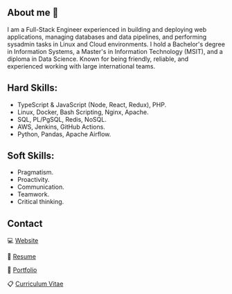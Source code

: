 ## About me 👋
I am a Full-Stack Engineer experienced in building and deploying web applications, managing databases and data pipelines, and performing sysadmin tasks in Linux and Cloud environments. I hold a Bachelor's degree in Information Systems, a Master's in Information Technology (MSIT), and a diploma in Data Science. Known for being friendly, reliable, and experienced working with large international teams.

## Hard Skills:
- TypeScript & JavaScript (Node, React, Redux), PHP.
- Linux, Docker, Bash Scripting, Nginx, Apache.
- SQL, PL/PgSQL, Redis, NoSQL.
- AWS, Jenkins, GitHub Actions. 
- Python, Pandas, Apache Airflow.

## Soft Skills:
- Pragmatism.
- Proactivity.
- Communication.
- Teamwork.
- Critical thinking.

## Contact
💻 [Website](https://jesusandres31.github.io/)

📄 [Resume](https://bit.ly/jesusandreszini-resume) 

💼 [Portfolio](https://github.com/jesusandres31/portfolio) 

📋 [Curriculum Vitae](https://bit.ly/jesusandreszini-curriculum-vitae) 
